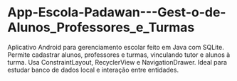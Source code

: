 # App-Escola-Padawan---Gest-o-de-Alunos_Professores_e_Turmas
Aplicativo Android para gerenciamento escolar feito em Java com SQLite. Permite cadastrar alunos, professores e turmas, vinculando tutor e alunos à turma. Usa ConstraintLayout, RecyclerView e NavigationDrawer. Ideal para estudar banco de dados local e interação entre entidades.

